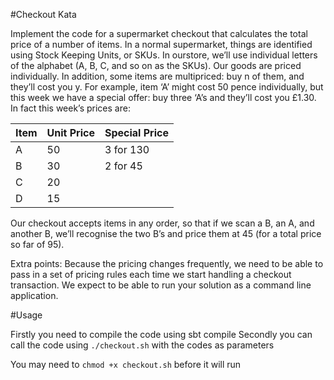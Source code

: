 #Checkout Kata

Implement the code for a supermarket checkout that calculates the total price of a number of items. In a normal supermarket, things are identified using 
Stock Keeping Units, or SKUs. In ourstore, we’ll use individual letters of the alphabet (A, B, C, and so on as the SKUs). Our goods are priced individually. 
In addition, some items are multi­priced: buy n of them, and they’ll cost you y. For example, item ‘A’ might cost 50 pence individually, but 
this week we have a special offer: buy three ‘A’s and they’ll cost you £1.30. In fact this week’s prices are:

|Item |Unit Price| Special Price|
|-----|----------|--------------|
|A| 50| 3 for 130|
|B| 30| 2 for 45|
|C| 20||
|D| 15||

Our checkout accepts items in any order, so that if we scan a B, an A, and another B, we’ll recognise the two B’s and price them at 
45 (for a total price so far of 95). 

Extra points: 
Because the pricing changes frequently, we need to be able to pass in a set of pricing rules each time we start 
handling a checkout transaction.
We expect to be able to run your solution as a command line application.


#Usage

Firstly you need to compile the code using sbt compile
Secondly you can call the code using ```./checkout.sh``` with the codes as parameters
 
You may need to ```chmod +x checkout.sh``` before it will run 
